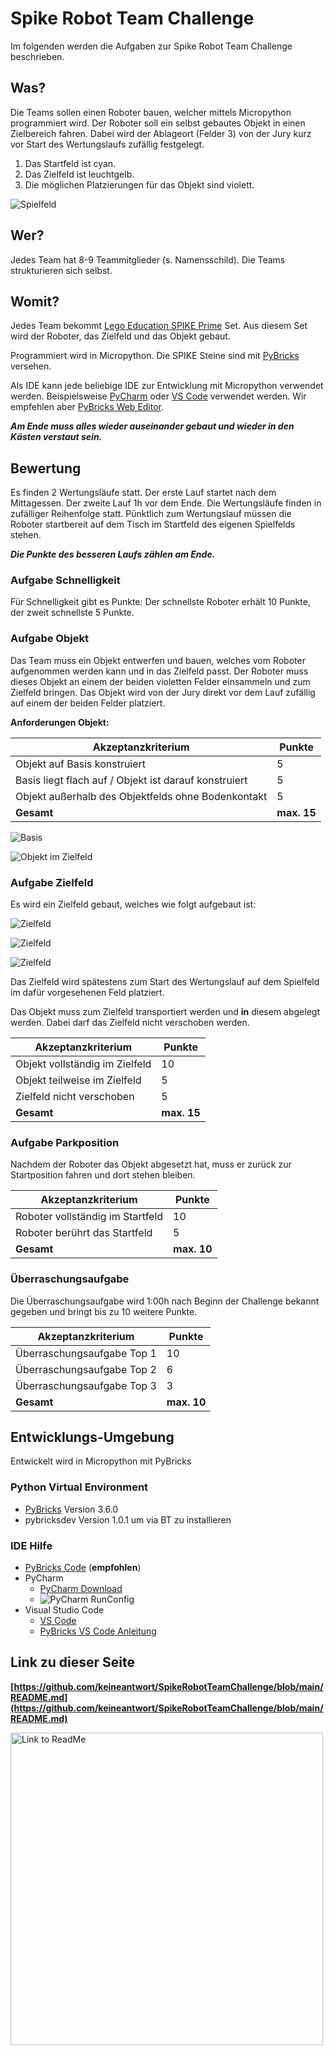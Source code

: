 # Spike Robot Team Challenge

Im folgenden werden die Aufgaben zur Spike Robot Team Challenge beschrieben.

## Was?

Die Teams sollen einen Roboter bauen, welcher mittels Micropython programmiert wird. Der Roboter soll ein selbst gebautes Objekt in einen Zielbereich fahren. Dabei wird der Ablageort (Felder 3) von der Jury kurz vor Start des Wertungslaufs zufällig festgelegt.

1. Das Startfeld ist cyan.
1. Das Zielfeld ist leuchtgelb.
1. Die möglichen Platzierungen für das Objekt sind violett.

![Spielfeld](img/Spielfeld.svg)

## Wer?

Jedes Team hat 8-9 Teammitglieder (s. Namensschild). Die Teams strukturieren sich selbst.

## Womit?

Jedes Team bekommt [Lego Education SPIKE Prime](https://education.lego.com/de-de/products/lego-education-spike-prime-set/45678/) Set. Aus diesem Set wird der Roboter, das Zielfeld und das Objekt gebaut.

Programmiert wird in Micropython. Die SPIKE Steine sind mit [PyBricks](https://docs.pybricks.com/en/stable/) versehen.

Als IDE kann jede beliebige IDE zur Entwicklung mit Micropython verwendet werden. Beispielsweise [PyCharm](https://www.jetbrains.com/de-de/pycharm/download/) oder [VS Code](https://pybricks.com/project/pybricks-other-editors/) verwendet werden.
Wir empfehlen aber [PyBricks Web Editor](https://code.pybricks.com/).

_**Am Ende muss alles wieder auseinander gebaut und wieder in den Kästen verstaut sein.**_

## Bewertung

Es finden 2 Wertungsläufe statt. Der erste Lauf startet nach dem Mittagessen. Der zweite Lauf 1h vor dem Ende. Die Wertungsläufe finden in zufälliger Reihenfolge statt. Pünktlich zum Wertungslauf müssen die Roboter startbereit auf dem Tisch im Startfeld des eigenen Spielfelds stehen.

_**Die Punkte des besseren Laufs zählen am Ende.**_

### Aufgabe Schnelligkeit

Für Schnelligkeit gibt es Punkte: Der schnellste Roboter erhält 10 Punkte, der zweit schnellste 5 Punkte.

### Aufgabe Objekt

Das Team muss ein Objekt entwerfen und bauen, welches vom Roboter aufgenommen werden kann und in das Zielfeld passt. Der Roboter muss dieses Objekt an einem der beiden violetten Felder einsammeln und zum Zielfeld bringen. Das Objekt wird von der Jury direkt vor dem Lauf zufällig auf einem der beiden Felder platziert.

**Anforderungen Objekt:**

| Akzeptanzkriterium | Punkte |
| ------------------ | ------ |
| Objekt auf Basis konstruiert | 5 |
| Basis liegt flach auf / Objekt ist darauf konstruiert | 5 |
| Objekt außerhalb des Objektfelds ohne Bodenkontakt | 5 |
| **Gesamt** | **max. 15** |

![Basis](img/Basis-Objekt.jpg)

![Objekt im Zielfeld](img/Objekt-im-Zielfeld.jpg)

### Aufgabe Zielfeld

Es wird ein Zielfeld gebaut, welches wie folgt aufgebaut ist:

![Zielfeld](img/Zielfeld_1.jpg)

![Zielfeld](img/Zielfeld_2.jpg)

![Zielfeld](img/Zielfeld_3.jpg)

Das Zielfeld wird spätestens zum Start des Wertungslauf auf dem Spielfeld im dafür vorgesehenen Feld platziert.

Das Objekt muss zum Zielfeld transportiert werden und **in** diesem abgelegt werden. Dabei darf das Zielfeld nicht verschoben werden.

| Akzeptanzkriterium | Punkte |
| ------------------ | ------ |
| Objekt vollständig im Zielfeld | 10 |
| Objekt teilweise im Zielfeld | 5 |
| Zielfeld nicht verschoben | 5 |
| **Gesamt** | **max. 15** |

### Aufgabe Parkposition

Nachdem der Roboter das Objekt abgesetzt hat, muss er zurück zur Startposition fahren und dort stehen bleiben.

| Akzeptanzkriterium | Punkte |
| ------------------ | ------ |
| Roboter vollständig im Startfeld | 10 |
| Roboter berührt das Startfeld | 5 |
| **Gesamt** | **max. 10** |

### Überraschungsaufgabe

Die Überraschungsaufgabe wird 1:00h nach Beginn der Challenge bekannt gegeben und bringt bis zu 10 weitere Punkte.

| Akzeptanzkriterium | Punkte |
| ------------------ | ------ |
| Überraschungsaufgabe Top 1 | 10 |
| Überraschungsaufgabe Top 2 |  6 |
| Überraschungsaufgabe Top 3 |  3 |
| **Gesamt** | **max. 10** |

## Entwicklungs-Umgebung

Entwickelt wird in Micropython mit PyBricks
  
### Python Virtual Environment

- [PyBricks](https://pybricks.com/) Version 3.6.0
- pybricksdev Version 1.0.1 um via BT zu installieren

### IDE Hilfe

- [PyBricks Code](https://code.pybricks.com/) (**empfohlen**)
- PyCharm
  - [PyCharm Download](https://www.jetbrains.com/de-de/pycharm/download/)
  - ![PyCharm RunConfig](img/PyCharm-Bluetooth-RunConfig.png)
- Visual Studio Code
  - [VS Code](https://pybricks.com/project/pybricks-other-editors/)
  - [PyBricks VS Code Anleitung](https://pybricks.com/project/pybricks-other-editors/)

## Link zu dieser Seite

**[https://github.com/keineantwort/SpikeRobotTeamChallenge/blob/main/README.md](https://github.com/keineantwort/SpikeRobotTeamChallenge/blob/main/README.md)**

<img src="img/qr-code-readme.png" width="500" alt="Link to ReadMe" />
